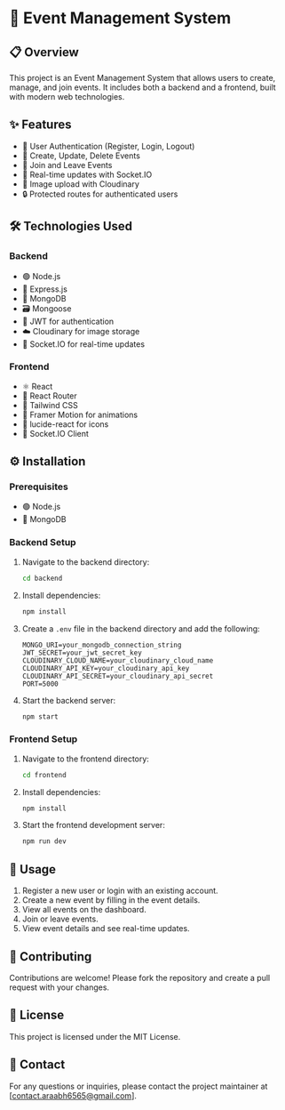# 🎉 Event Management System

## 📋 Overview
This project is an Event Management System that allows users to create, manage, and join events. It includes both a backend and a frontend, built with modern web technologies.

## ✨ Features
- 🔐 User Authentication (Register, Login, Logout)
- 📝 Create, Update, Delete Events
- 🚪 Join and Leave Events
- 🔄 Real-time updates with Socket.IO
- 📸 Image upload with Cloudinary
- 🔒 Protected routes for authenticated users

## 🛠️ Technologies Used
### Backend
- 🟢 Node.js
- 🚀 Express.js
- 🍃 MongoDB
- 🗃️ Mongoose
- 🔑 JWT for authentication
- ☁️ Cloudinary for image storage
- 🔄 Socket.IO for real-time updates

### Frontend
- ⚛️ React
- 🚦 React Router
- 🎨 Tailwind CSS
- 🎥 Framer Motion for animations
- 🔣 lucide-react for icons
- 🔄 Socket.IO Client

## ⚙️ Installation

### Prerequisites
- 🟢 Node.js
- 🍃 MongoDB

### Backend Setup
1. Navigate to the backend directory:
    ```sh
    cd backend
    ```
2. Install dependencies:
    ```sh
    npm install
    ```
3. Create a `.env` file in the backend directory and add the following:
    ```env
    MONGO_URI=your_mongodb_connection_string
    JWT_SECRET=your_jwt_secret_key
    CLOUDINARY_CLOUD_NAME=your_cloudinary_cloud_name
    CLOUDINARY_API_KEY=your_cloudinary_api_key
    CLOUDINARY_API_SECRET=your_cloudinary_api_secret
    PORT=5000
    ```
4. Start the backend server:
    ```sh
    npm start
    ```

### Frontend Setup
1. Navigate to the frontend directory:
    ```sh
    cd frontend
    ```
2. Install dependencies:
    ```sh
    npm install
    ```
3. Start the frontend development server:
    ```sh
    npm run dev
    ```

## 🚀 Usage
1. Register a new user or login with an existing account.
2. Create a new event by filling in the event details.
3. View all events on the dashboard.
4. Join or leave events.
5. View event details and see real-time updates.

## 🤝 Contributing
Contributions are welcome! Please fork the repository and create a pull request with your changes.

## 📄 License
This project is licensed under the MIT License.

## 📧 Contact
For any questions or inquiries, please contact the project maintainer at [contact.araabh6565@gmail.com].
